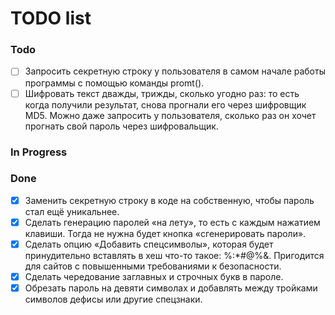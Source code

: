 # TODO list

### Todo

- [ ] Запросить секретную строку у пользователя в самом начале работы программы с помощью команды promt().
- [ ] Шифровать текст дважды, трижды, сколько угодно раз: то есть когда получили результат, снова прогнали его через шифровщик MD5. Можно даже запросить у пользователя, сколько раз он хочет прогнать свой пароль через шифровальщик.

### In Progress

### Done

- [x] Заменить секретную строку в коде на собственную, чтобы пароль стал ещё уникальнее.
- [x] Сделать генерацию паролей «на лету», то есть с каждым нажатием клавиши. Тогда не нужна будет кнопка «сгенерировать пароли».
- [x] Сделать опцию «Добавить спецсимволы», которая будет принудительно вставлять в хеш что-то такое: %:*#@%&. Пригодится для сайтов с повышенными требованиями к безопасности.
- [x] Сделать чередование заглавных и строчных букв в пароле.
- [x] Обрезать пароль на девяти символах и добавлять между тройками символов дефисы или другие спецзнаки.
